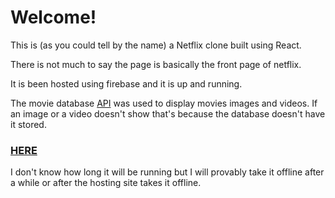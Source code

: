 # Welcome!

This is (as you could tell by the name) a Netflix clone built using React.

There is not much to say the page is basically the front page of netflix.

It is been hosted using firebase and it is up and running.

The movie database <a href="https://www.themoviedb.org/?language=en-US" alt="page site" target="_blank">API<a/> was used to display movies images and videos. If an image or a video doesn't show that's because the database doesn't have it stored.

### <a href="https://netflox-d7a44.web.app/" alt="page site" target="_blank">HERE<a/>
  
I don't know how long it will be running but I will provably take it offline after a while or after the hosting site takes it offline.
